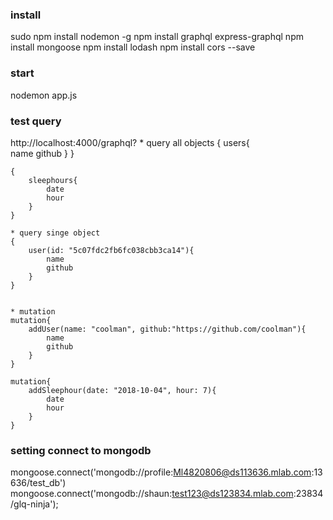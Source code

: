 ### install
sudo npm install nodemon -g
npm install graphql express-graphql
npm install mongoose
npm install lodash
npm install cors --save

### start
nodemon app.js

### test query 
http://localhost:4000/graphql?
    * query all objects
    {
        users{  
            name
            github
        }
    }

    {
        sleephours{  
            date
            hour
        }
    }    

    * query singe object
    {
        user(id: "5c07fdc2fb6fc038cbb3ca14"){  
            name
            github
        }
    }


    * mutation
    mutation{
        addUser(name: "coolman", github:"https://github.com/coolman"){
            name 
            github
        }
    }

    mutation{
        addSleephour(date: "2018-10-04", hour: 7){
            date 
            hour
        }
    }


### setting connect to mongodb
mongoose.connect('mongodb://profile:Ml4820806@ds113636.mlab.com:13636/test_db')
mongoose.connect('mongodb://shaun:test123@ds123834.mlab.com:23834/glq-ninja');

